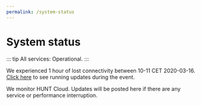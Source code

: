 ```yaml
---
permalink: /system-status
---
```


# System status

::: tip All services:
Operational.
:::

We experienced 1 hour of lost connectivity between 10-11 CET 2020-03-16. [Click here](https://docs.google.com/document/d/1_LfsbgSTa08R8C8LNc4T8lpaxu5cdc2Oq80IXtO6P4A/edit?usp=sharing) to see running updates during the event.

We monitor HUNT Cloud. Updates will be posted here if there are any service or performance interruption.

